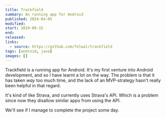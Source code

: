 ```yaml
---
title: Trackfield
summary: An running app for Android
published: 2024-04-05
modified:
start: 2019-09-15
end:
released:
links:
  - source: https://github.com/felwal/trackfield
tags: [android, java]
images: []
---
```


Trackfield is a running app for Android. It's my first venture into Android development, and so I have learnt a lot on the way. The problem is that it has taken _way_ too much time, and the lack of an MVP-strategy hasn't really been helpful in that regard.

It's kind of like Strava, and currently uses Strava's API. Which is a problem since now they disallow similar apps from using the API.

We'll see if I manage to complete the project some day.
